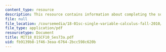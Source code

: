 ```yaml
---
content_type: resource
description: This resource contains information about completing the square.
file: null
file_location: /coursemedia/18-01sc-single-variable-calculus-fall-2010/fb9139b81f463eaa67642bcc598c620b_MIT18_01SCF10_Ses73a.pdf
file_type: application/pdf
resourcetype: Document
title: MIT18_01SCF10_Ses73a.pdf
uid: fb9139b8-1f46-3eaa-6764-2bcc598c620b
---
```

